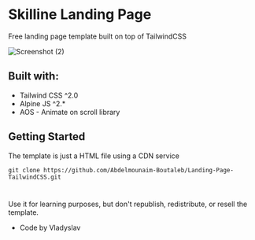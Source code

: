 # Skilline Landing Page
Free landing page template built on top of TailwindCSS

![Screenshot (2)](https://github.com/user-attachments/assets/f9d5b99e-a075-41ce-86a8-50183148b904)


## Built with:
- Tailwind CSS ^2.0
- Alpine JS ^2.*
- AOS - Animate on scroll library

## Getting Started
The template is just a HTML file using a CDN service

`git clone https://github.com/Abdelmounaim-Boutaleb/Landing-Page-TailwindCSS.git`

#
Use it for learning purposes, but don't republish, redistribute, or resell the template.

- Code by Vladyslav

